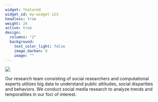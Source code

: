 ```yaml
---
widget: featured
widget_id: my-widget-123
headless: true
weight: 20
active: true
design:
  columns: "2"
  background:
    text_color_light: false
    image_darken: 0
    image: ""
---
```

![](solidarity-amico-1-.png)

Our research team consisting of social researchers and computational experts utilizes big data to understand public attitudes, social disparities and behaviors. We conduct social media research to analyze trends and temporalities in our foci of interest.